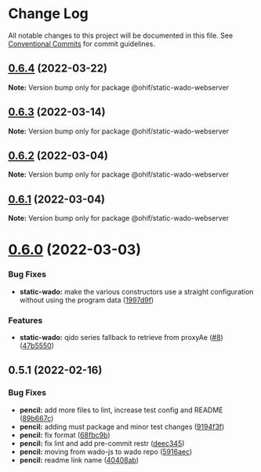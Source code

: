 # Change Log

All notable changes to this project will be documented in this file.
See [Conventional Commits](https://conventionalcommits.org) for commit guidelines.

## [0.6.4](https://github.com/OHIF/static-wado/compare/@ohif/static-wado-webserver@0.6.3...@ohif/static-wado-webserver@0.6.4) (2022-03-22)

**Note:** Version bump only for package @ohif/static-wado-webserver





## [0.6.3](https://github.com/OHIF/static-wado/compare/@ohif/static-wado-webserver@0.6.2...@ohif/static-wado-webserver@0.6.3) (2022-03-14)

**Note:** Version bump only for package @ohif/static-wado-webserver





## [0.6.2](https://github.com/OHIF/static-wado/compare/@ohif/static-wado-webserver@0.6.1...@ohif/static-wado-webserver@0.6.2) (2022-03-04)

**Note:** Version bump only for package @ohif/static-wado-webserver





## [0.6.1](https://github.com/OHIF/static-wado/compare/@ohif/static-wado-webserver@0.6.0...@ohif/static-wado-webserver@0.6.1) (2022-03-04)

**Note:** Version bump only for package @ohif/static-wado-webserver





# [0.6.0](https://github.com/OHIF/static-wado/compare/@ohif/static-wado-webserver@0.5.1...@ohif/static-wado-webserver@0.6.0) (2022-03-03)


### Bug Fixes

* **static-wado:** make the various constructors use a straight configuration without using the program data ([1997d9f](https://github.com/OHIF/static-wado/commit/1997d9f0fe2e0a084d31edeb475494bcec78fd77))


### Features

* **static-wado:** qido series fallback to retrieve from proxyAe ([#8](https://github.com/OHIF/static-wado/issues/8)) ([47b5550](https://github.com/OHIF/static-wado/commit/47b55503732e25be08b215bdc201593f64de52e6))





## 0.5.1 (2022-02-16)


### Bug Fixes

* **pencil:** add more files to lint, increase test config and README ([89b667c](https://github.com/OHIF/static-wado/commit/89b667c83d324ab9fa540cda0c037af8fe088f72))
* **pencil:** adding must package and minor test changes ([9194f3f](https://github.com/OHIF/static-wado/commit/9194f3f1bb52da57e20bb8bb9f07262bcebdffbf))
* **pencil:** fix format ([68fbc9b](https://github.com/OHIF/static-wado/commit/68fbc9bf5a3e9bf85e3fbcddfb3e0759e79b769d))
* **pencil:** fix lint and add pre-commit restr ([deec345](https://github.com/OHIF/static-wado/commit/deec34524531d5a8595a775bac414f63f60e9f23))
* **pencil:** moving from wado-js to wado repo ([5916aec](https://github.com/OHIF/static-wado/commit/5916aecd7c77dbc4882681877e2b51210976427f))
* **pencil:** readme link name ([40408ab](https://github.com/OHIF/static-wado/commit/40408ab6b4e97c8656e30b1dd2c30b92440b9f90))
